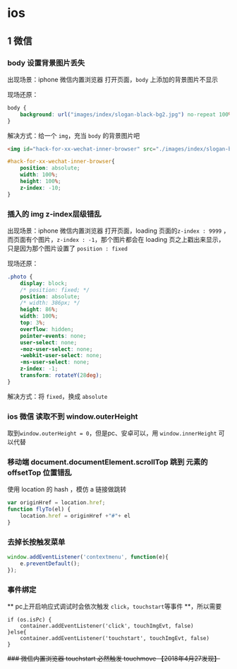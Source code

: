 # ios 
## 1 微信
### body 设置背景图片丢失

出现场景：iphone 微信内置浏览器 打开页面，`body` 上添加的背景图片不显示

现场还原：
```css
body {
    background: url("images/index/slogan-black-bg2.jpg") no-repeat 100% 100%/cover;
}
```

解决方式：给一个 `img`，充当 `body` 的背景图片吧
```html
<img id="hack-for-xx-wechat-inner-browser" src="./images/index/slogan-black-bg2.jpg" alt="">
```

```css
#hack-for-xx-wechat-inner-browser{
    position: absolute;
    width: 100%;
    height: 100%;
    z-index: -10;
}
```



### 插入的 img z-index层级错乱
出现场景：iphone 微信内置浏览器 打开页面，loading 页面的`z-index : 9999` ，而页面有个图片，`z-index : -1`，那个图片都会在 loading 页之上戳出来显示，只是因为那个图片设置了 `position : fixed`

现场还原：
```css
.photo {
    display: block;
    /* position: fixed; */
    position: absolute;
    /* width: 386px; */
    height: 86%;
    width: 100%;
    top: 3%;
    overflow: hidden;
    pointer-events: none;
    user-select: none;
    -moz-user-select: none;
    -webkit-user-select: none;
    -ms-user-select: none;
    z-index: -1;
    transform: rotateY(28deg);
}
```

解决方式：将 `fixed`，换成 `absolute` 


### ios 微信 读取不到 window.outerHeight
取到`window.outerHeight = 0`，但是pc、安卓可以，用 `window.innerHeight` 可以代替


### 移动端 document.documentElement.scrollTop 跳到 元素的 offsetTop 位置错乱
使用 location 的 hash ，模仿 a 链接做跳转
```javascript
var originHref = location.href;
function flyTo(el) {
    location.href = originHref +"#"+ el
}
```


### 去掉长按触发菜单

```js
window.addEventListener('contextmenu', function(e){  
    e.preventDefault();  
});  
```

### 事件绑定
 ** pc上开启响应式调试时会依次触发 `click`，`touchstart`等事件 **，所以需要
```JS
if (os.isPc) {
    container.addEventListener('click', touchImgEvt, false)
}else{
    container.addEventListener('touchstart', touchImgEvt, false)
}
```



~~### 微信内置浏览器 touchstart 必然触发 touchmove
【2018年4月27发现】~~